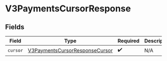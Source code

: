 # V3PaymentsCursorResponse


## Fields

| Field                                                                                   | Type                                                                                    | Required                                                                                | Description                                                                             |
| --------------------------------------------------------------------------------------- | --------------------------------------------------------------------------------------- | --------------------------------------------------------------------------------------- | --------------------------------------------------------------------------------------- |
| `cursor`                                                                                | [V3PaymentsCursorResponseCursor](../../models/shared/V3PaymentsCursorResponseCursor.md) | :heavy_check_mark:                                                                      | N/A                                                                                     |